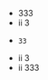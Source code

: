 *    333  
* ii    3 
*     33  
* ii    3 
* ii 333  
              
              

              
              


